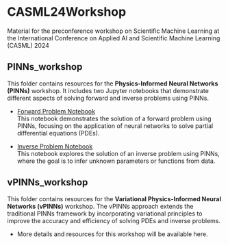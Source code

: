 # CASML24Workshop
Material for the preconference workshop on Scientific Machine Learning at the International Conference on Applied AI and Scientific Machine Learning (CASML) 2024

## PINNs_workshop

This folder contains resources for the **Physics-Informed Neural Networks (PINNs)** workshop. It includes two Jupyter notebooks that demonstrate different aspects of solving forward and inverse problems using PINNs.

- [Forward Problem Notebook](PINNs_workshop/forward_problem.ipynb)  
  This notebook demonstrates the solution of a forward problem using PINNs, focusing on the application of neural networks to solve partial differential equations (PDEs).
  
- [Inverse Problem Notebook](PINNs_workshop/inverse_problem.ipynb)  
  This notebook explores the solution of an inverse problem using PINNs, where the goal is to infer unknown parameters or functions from data.

## vPINNs_workshop

This folder contains resources for the **Variational Physics-Informed Neural Networks (vPINNs)** workshop. The vPINNs approach extends the traditional PINNs framework by incorporating variational principles to improve the accuracy and efficiency of solving PDEs and inverse problems.

- More details and resources for this workshop will be available here.
